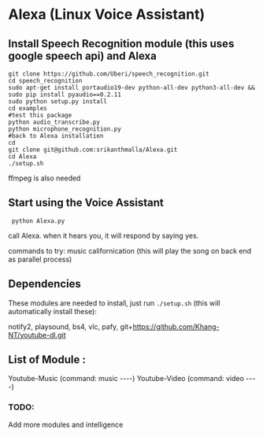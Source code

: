 # Alexa (Linux Voice Assistant)

## Install Speech Recognition module (this uses google speech api) and Alexa

```
git clone https://github.com/Uberi/speech_recognition.git
cd speech_recognition
sudo apt-get install portaudio19-dev python-all-dev python3-all-dev && sudo pip install pyaudio==0.2.11
sudo python setup.py install
cd examples
#test this package
python audio_transcribe.py
python microphone_recognition.py
#back to Alexa installation
cd
git clone git@github.com:srikanthmalla/Alexa.git
cd Alexa
./setup.sh
```
ffmpeg  is also needed

## Start using the Voice Assistant

```
 python Alexa.py  
```
call Alexa. when it hears you, it will respond by saying yes.

commands to try: music californication (this will play the song on back end as parallel process)

## Dependencies

These modules are needed to install, just run `./setup.sh` (this will automatically install these):

notify2, playsound, bs4, vlc, pafy, git+https://github.com/Khang-NT/youtube-dl.git

## List of Module :

Youtube-Music (command: music ----)
Youtube-Video (command: video ----)

### TODO:

Add more modules and intelligence

